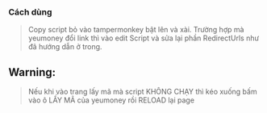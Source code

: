 ### Cách dùng
> Copy script bỏ vào tampermonkey bật lên và xài.
> Trường hợp mà yeumoney đổi link thì vào edit Script và sửa lại phần RedirectUrls như đã hướng dẫn ở trong.
## Warning:
> Nếu khi vào trang lấy mã mà script KHÔNG CHẠY thì kéo xuống bấm vào ô LẤY MÃ của yeumoney rồi RELOAD lại page

